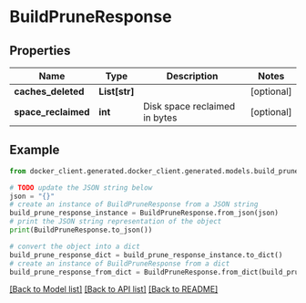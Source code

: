 # BuildPruneResponse


## Properties

Name | Type | Description | Notes
------------ | ------------- | ------------- | -------------
**caches_deleted** | **List[str]** |  | [optional] 
**space_reclaimed** | **int** | Disk space reclaimed in bytes | [optional] 

## Example

```python
from docker_client.generated.docker_client.generated.models.build_prune_response import BuildPruneResponse

# TODO update the JSON string below
json = "{}"
# create an instance of BuildPruneResponse from a JSON string
build_prune_response_instance = BuildPruneResponse.from_json(json)
# print the JSON string representation of the object
print(BuildPruneResponse.to_json())

# convert the object into a dict
build_prune_response_dict = build_prune_response_instance.to_dict()
# create an instance of BuildPruneResponse from a dict
build_prune_response_from_dict = BuildPruneResponse.from_dict(build_prune_response_dict)
```
[[Back to Model list]](../README.md#documentation-for-models) [[Back to API list]](../README.md#documentation-for-api-endpoints) [[Back to README]](../README.md)


